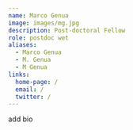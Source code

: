 ```yaml
---
name: Marco Genua
image: images/mg.jpg
description: Post-doctoral Fellow
role: postdoc wet
aliases:
  - Marco Genua
  - M. Genua
  - M Genua
links:
  home-page: /
  email: /
  twitter: /
---
```

add bio

